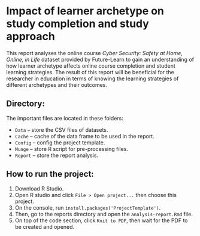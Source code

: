 # Impact of learner archetype on study completion and study approach

This report analyses the online course _Cyber Security: Safety at Home, Online, in Life_ dataset provided by Future-Learn to gain an understanding of how learner archetype affects online course completion and student learning strategies. The result of this report will be beneficial for the researcher in education in terms of knowing the learning strategies of different archetypes and their outcomes.

## Directory:

The important files are located in these folders:

- `Data` – store the CSV files of datasets.
- `Cache` – cache of the data frame to be used in the report.
- `Config` – config the project template.
- `Munge` – store R script for pre-processing files.
- `Report` – store the report analysis.

## How to run the project:

1. Download R Studio.
2. Open R studio and click `File > Open project...` then choose this project.
3. On the console, run `install.packages('ProjectTemplate')`.
4. Then, go to the reports directory and open the `analysis-report.Rmd` file.
5. On top of the code section, click `Knit to PDF`, then wait for the PDF to be created and opened.
